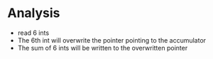 # Analysis
- read 6 ints
- The 6th int will overwrite the pointer pointing to the accumulator
- The sum of 6 ints will be written to the overwritten pointer
